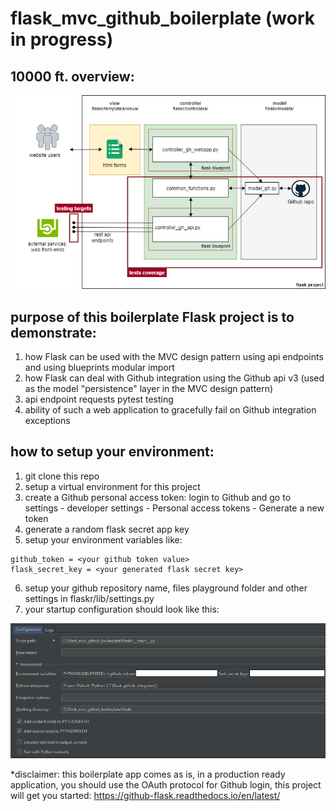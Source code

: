 # flask_mvc_github_boilerplate (work in progress)
## 10000 ft. overview:
![alt text][diagram]

[diagram]: https://github.com/datahappy1/flask_mvc_github_boilerplate/blob/master/flaskr/docs/diagram.png "diagram"

## purpose of this boilerplate Flask project is to demonstrate:
1) how Flask can be used with the MVC design pattern using api endpoints and using blueprints modular import
2) how Flask can deal with Github integration using the Github api v3 (used as the model "persistence" layer
in the MVC design pattern)
3) api endpoint requests pytest testing
4) ability of such a web application to gracefully fail on Github integration exceptions

## how to setup your environment:
1) git clone this repo
2) setup a virtual environment for this project
3) create a Github personal access token: login to Github and go to settings - developer settings - Personal access tokens - Generate a new token
4) generate a random flask secret app key
5) setup your environment variables like:

```
github_token = <your github token value>
flask_secret_key = <your generated flask secret key> 
```
6) setup your github repository name, files playground folder and other settings in flaskr/lib/settings.py
7) your startup configuration should look like this:

![alt text][setup]

[setup]: https://github.com/datahappy1/flask_mvc_github_boilerplate/blob/master/flaskr/docs/setup.png "setup"


*disclaimer: this boilerplate app comes as is, in a production ready application, you
should use the OAuth protocol for Github login, this project will
get you started: https://github-flask.readthedocs.io/en/latest/